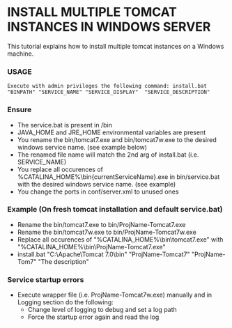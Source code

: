 
# INSTALL MULTIPLE TOMCAT INSTANCES IN WINDOWS SERVER
This tutorial explains how to install multiple tomcat instances on a Windows machine. 

### USAGE
	Execute with admin privileges the following command: install.bat "BINPATH" "SERVICE_NAME" "SERVICE_DISPLAY"  "SERVICE_DESCRIPTION"

### Ensure
 * The service.bat is present in /bin
 * JAVA_HOME and JRE_HOME environmental variables are present
 * You rename the bin/tomcat7.exe and bin/tomcat7w.exe to the desired windows service name. (see example below)
 * The renamed file name will match the 2nd arg of install.bat (i.e. SERVICE_NAME)
 * You replace all occurences of %CATALINA_HOME%\bin\{currentServiceName}.exe in bin/service.bat with the desired windows service name. (see example)
 * You change the ports in conf/server.xml to unused ones

### Example (On fresh tomcat installation and default service.bat)
 * Rename the bin/tomcat7.exe to bin/ProjName-Tomcat7.exe
 * Rename the bin/tomcat7w.exe to bin/ProjName-Tomcat7w.exe
 * Replace all occurences of "%CATALINA_HOME%\bin\tomcat7.exe" with "%CATALINA_HOME%\bin\ProjName-Tomcat7.exe"
 * install.bat "C:\Apache\Tomcat 7.0\bin" "ProjName-Tomcat7" "ProjName-Tom7" "The description"

### Service startup errors
 * Execute wrapper file (i.e. ProjName-Tomcat7w.exe) manually and in Logging section do the following:
    * Change level of logging to debug and set a log path
    * Force the startup error again and read the log